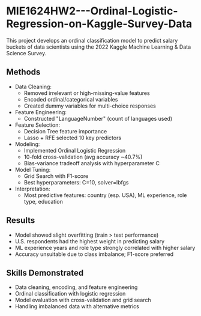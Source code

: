 # MIE1624HW2---Ordinal-Logistic-Regression-on-Kaggle-Survey-Data

This project develops an ordinal classification model to predict salary buckets of data scientists using the 2022 Kaggle Machine Learning & Data Science Survey.

## Methods
- Data Cleaning:
  - Removed irrelevant or high-missing-value features
  - Encoded ordinal/categorical variables
  - Created dummy variables for multi-choice responses
- Feature Engineering:
  - Constructed "LanguageNumber" (count of languages used)
- Feature Selection:
  - Decision Tree feature importance
  - Lasso + RFE selected 10 key predictors
- Modeling:
  - Implemented Ordinal Logistic Regression
  - 10-fold cross-validation (avg accuracy ~40.7%)
  - Bias-variance tradeoff analysis with hyperparameter C
- Model Tuning:
  - Grid Search with F1-score
  - Best hyperparameters: C=10, solver=lbfgs
- Interpretation:
  - Most predictive features: country (esp. USA), ML experience, role type, education

## Results
- Model showed slight overfitting (train > test performance)
- U.S. respondents had the highest weight in predicting salary
- ML experience years and role type strongly correlated with higher salary
- Accuracy unsuitable due to class imbalance; F1-score preferred

## Skills Demonstrated
- Data cleaning, encoding, and feature engineering
- Ordinal classification with logistic regression
- Model evaluation with cross-validation and grid search
- Handling imbalanced data with alternative metrics
